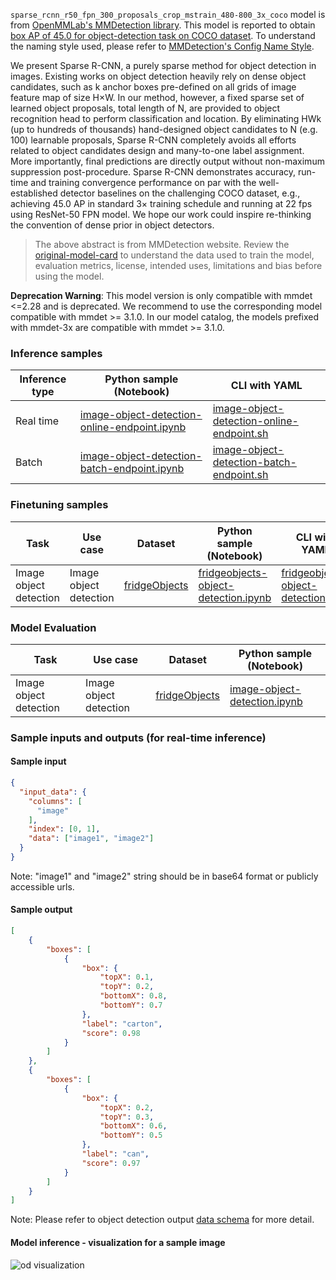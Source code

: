 `sparse_rcnn_r50_fpn_300_proposals_crop_mstrain_480-800_3x_coco` model is from <a href="https://github.com/open-mmlab/mmdetection/tree/v2.28.2" target="_blank">OpenMMLab's MMDetection library</a>. This model is reported to obtain <a href="https://github.com/open-mmlab/mmdetection/blob/e9cae2d0787cd5c2fc6165a6061f92fa09e48fb1/configs/sparse_rcnn/metafile.yml#L55" target="_blank">box AP of 45.0 for object-detection task on COCO dataset</a>. To understand the naming style used, please refer to <a href="https://mmdetection.readthedocs.io/en/v2.28.2/tutorials/config.html#config-name-style" target="_blank">MMDetection's Config Name Style</a>.

We present Sparse R-CNN, a purely sparse method for object detection in images. Existing works on object detection heavily rely on dense object candidates, such as k anchor boxes pre-defined on all grids of image feature map of size H×W. In our method, however, a fixed sparse set of learned object proposals, total length of N, are provided to object recognition head to perform classification and location. By eliminating HWk (up to hundreds of thousands) hand-designed object candidates to N (e.g. 100) learnable proposals, Sparse R-CNN completely avoids all efforts related to object candidates design and many-to-one label assignment. More importantly, final predictions are directly output without non-maximum suppression post-procedure. Sparse R-CNN demonstrates accuracy, run-time and training convergence performance on par with the well-established detector baselines on the challenging COCO dataset, e.g., achieving 45.0 AP in standard 3× training schedule and running at 22 fps using ResNet-50 FPN model. We hope our work could inspire re-thinking the convention of dense prior in object detectors.

> The above abstract is from MMDetection website. Review the <a href="https://github.com/open-mmlab/mmdetection/tree/v2.28.2/configs/sparse_rcnn" target="_blank">original-model-card</a> to understand the data used to train the model, evaluation metrics, license, intended uses, limitations and bias before using the model.

<b>Deprecation Warning</b>: This model version is only compatible with mmdet <=2.28 and is deprecated. We recommend to use the corresponding model compatible with mmdet >= 3.1.0. In our model catalog, the models prefixed with mmdet-3x are compatible with mmdet >= 3.1.0.

### Inference samples

Inference type|Python sample (Notebook)|CLI with YAML
|--|--|--|
Real time|<a href="https://aka.ms/azureml-infer-sdk-image-object-detection" target="_blank">image-object-detection-online-endpoint.ipynb</a>|<a href="https://aka.ms/azureml-infer-cli-image-object-detection" target="_blank">image-object-detection-online-endpoint.sh</a>
Batch |<a href="https://aka.ms/azureml-infer-batch-sdk-image-object-detection" target="_blank">image-object-detection-batch-endpoint.ipynb</a>|<a href="https://aka.ms/azureml-infer-batch-cli-image-object-detection" target="_blank">image-object-detection-batch-endpoint.sh</a>

### Finetuning samples

Task|Use case|Dataset|Python sample (Notebook)|CLI with YAML
|---|--|--|--|--|
Image object detection|Image object detection|[fridgeObjects](https://cvbp-secondary.z19.web.core.windows.net/datasets/object_detection/odFridgeObjects.zip)|<a href="https://aka.ms/azureml-ft-sdk-image-object-detection" target="_blank">fridgeobjects-object-detection.ipynb</a>|<a href="https://aka.ms/azureml-ft-cli-image-object-detection" target="_blank">fridgeobjects-object-detection.sh</a>

### Model Evaluation

|Task|Use case|Dataset|Python sample (Notebook)|
|---|--|--|--|
Image object detection|Image object detection|[fridgeObjects](https://cvbp-secondary.z19.web.core.windows.net/datasets/object_detection/odFridgeObjects.zip)|<a href="https://aka.ms/azureml-evaluation-sdk-image-object-detection" target="_blank">image-object-detection.ipynb</a>|

### Sample inputs and outputs (for real-time inference)

#### Sample input

```json
{
  "input_data": {
    "columns": [
      "image"
    ],
    "index": [0, 1],
    "data": ["image1", "image2"]
  }
}
```

Note: "image1" and "image2" string should be in base64 format or publicly accessible urls.

#### Sample output

```json
[
    {
        "boxes": [
            {
                "box": {
                    "topX": 0.1,
                    "topY": 0.2,
                    "bottomX": 0.8,
                    "bottomY": 0.7
                },
                "label": "carton",
                "score": 0.98
            }
        ]
    },
    {
        "boxes": [
            {
                "box": {
                    "topX": 0.2,
                    "topY": 0.3,
                    "bottomX": 0.6,
                    "bottomY": 0.5
                },
                "label": "can",
                "score": 0.97
            }
        ]
    }
]
```

Note: Please refer to object detection output <a href="https://learn.microsoft.com/en-us/azure/machine-learning/reference-automl-images-schema?view=azureml-api-2#object-detection-1" target="_blank">data schema</a> for more detail.

#### Model inference - visualization for a sample image

<img src="https://automlcesdkdataresources.blob.core.windows.net/finetuning-image-models/images/Model_Result_Visualizations(Do_not_delete)/plot_sparse_rcnn_r50_fpn_300_proposals_crop_mstrain_480-800_3x_coco_OD.png" alt="od visualization">

